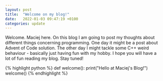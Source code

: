 ```yaml
---
layout: post
title:  "Welcome on my blog!"
date:   2022-01-03 09:47:19 +0100
categories: update
---
```


Welcome. Maciej here. On this blog I am going to post my thoughts about different things concerning programming. One day it might be a post about Advent of Code solution.
The other day I might tackle some C++ weird behaviour - basically just having fun with my hobby. I hope you will have a lot of fun reading my blog. Stay tuned!

{% highlight python %}
def welcome():
    print("Hello at Maciej's Blog!")
welcome()
{% endhighlight %}